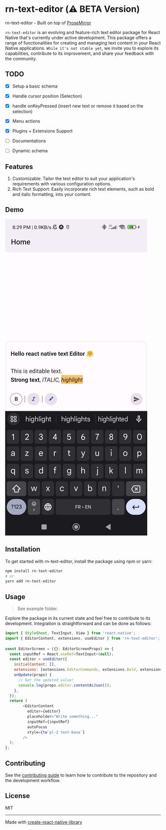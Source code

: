 # rn-text-editor (⚠️ BETA Version)

rn-text-editor - Built on top of [ProseMirror](https://prosemirror.net/)

`rn-text-editor` is an evolving and feature-rich text editor package for React Native that's currently under active development. This package offers a range of functionalities for creating and managing text content in your React Native applications. `While it's not stable yet`, we invite you to explore its capabilities, contribute to its improvement, and share your feedback with the community.

## TODO

- [x] Setup a basic schema
- [x] Handle cursor position (Selection)
- [x] handle onKeyPressed (insert new text or remove it based on the selection)
- [x] Menu actions
- [x] Plugins + Extensions Support
- [ ] Documentations
- [ ] Dynamic schema


## Features

1. Customizable: Tailor the text editor to suit your application's requirements with various configuration options.
2. Rich Text Support: Easily incorporate rich text elements, such as bold and italic formatting, into your content.

## Demo

![Demo](images/android-simple.jpg "Android Preview")

## Installation

To get started with rn-text-editor, install the package using npm or yarn:
```sh
npm install rn-text-editor
# or
yarn add rn-text-editor

```

## Usage


> See example folder.

Explore the package in its current state and feel free to contribute to its development. Integration is straightforward and can be done as follows:

```js
import { StyleSheet, TextInput, View } from 'react-native';
import { EditorContent, extensions, useEditor } from 'rn-text-editor';

const EditorScreen = ({}: EditorScreenProps) => {
  const inputRef = React.useRef<TextInput>(null);
  const editor = useEditor({
    initialContent: [],
    extensions: [extensions.EditorCommands, extensions.Bold, extensions.Italic],
    onUpdate(props) {
      // Get the updated value!
      console.log(props.editor.contentAsJson());
    },
  });
  return (
        <EditorContent
          editor={editor}
          placeholder="Write something..."
          inputRef={inputRef}
          autoFocus
          style={tw`pl-2 text-base`}
        />
  );
};
```

## Contributing

See the [contributing guide](CONTRIBUTING.md) to learn how to contribute to the repository and the development workflow.

## License

MIT

---

Made with [create-react-native-library](https://github.com/callstack/react-native-builder-bob)
